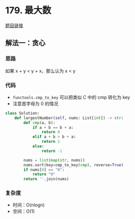 # 179. 最大数

[题目链接](https://leetcode.cn/problems/largest-number/description/)

## 解法一：贪心

### 思路

如果 x + y < y + x，那么认为 x < y

### 代码

- `functools.cmp_to_key` 可以把类似 C 中的 cmp 转化为 key
- 注意首字母为 0 的情况

```py
class Solution:
    def largestNumber(self, nums: List[int]) -> str:
        def cmp(a, b):
            if a + b == b + a:
                return 0
            elif a + b > b + a:
                return 1
            else:
                return -1

        nums = list(map(str, nums))
        nums.sort(key=cmp_to_key(cmp), reverse=True)
        if nums[0] == "0":
            return "0"
        return ''.join(nums)
```

### 复杂度

- 时间：O(nlogn)
- 空间：O(1)